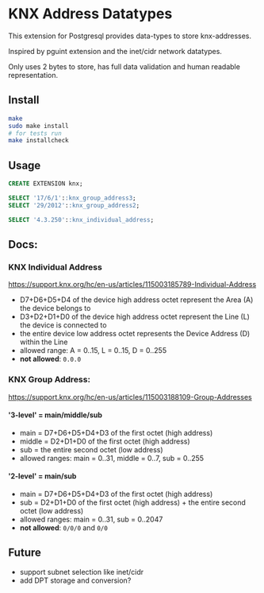 # KNX Address Datatypes

This extension for Postgresql provides data-types to store knx-addresses.

Inspired by pguint extension and the inet/cidr network datatypes.

Only uses 2 bytes to store, has full data validation and human readable representation.

## Install

```bash
make
sudo make install
# for tests run
make installcheck
```

## Usage

```sql
CREATE EXTENSION knx;

SELECT '17/6/1'::knx_group_address3;
SELECT '29/2012'::knx_group_address2;

SELECT '4.3.250'::knx_individual_address;

```

## Docs:

### KNX Individual Address

https://support.knx.org/hc/en-us/articles/115003185789-Individual-Address

- D7+D6+D5+D4 of the device high address octet represent the Area (A) the device belongs to
- D3+D2+D1+D0 of the device high address octet represent the Line (L) the device is connected to
- the entire device low address octet represents the Device Address (D) within the Line
- allowed range: A = 0..15, L = 0..15, D = 0..255
- **not allowed**: `0.0.0`

### KNX Group Address:

https://support.knx.org/hc/en-us/articles/115003188109-Group-Addresses

#### '3-level' = main/middle/sub

- main = D7+D6+D5+D4+D3 of the first octet (high address)
- middle = D2+D1+D0 of the first octet (high address)
- sub = the entire second octet (low address)
- allowed ranges: main = 0..31, middle = 0..7, sub = 0..255

#### '2-level' = main/sub

- main = D7+D6+D5+D4+D3 of the first octet (high address)
- sub = D2+D1+D0 of the first octet (high address) + the entire second octet (low address)
- allowed ranges: main = 0..31, sub = 0..2047
- **not allowed**: `0/0/0` and `0/0`

## Future

- support subnet selection like inet/cidr
- add DPT storage and conversion?
